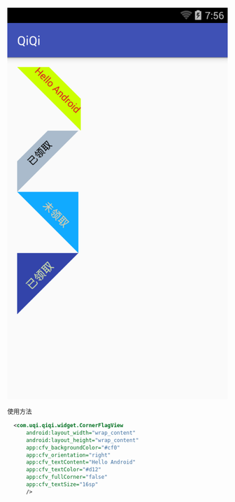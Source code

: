 ![范例](https://github.com/xchengx/QiQi/blob/master/screenshots/device-2016-07-30-204747.png)

使用方法
```xml
  <com.uqi.qiqi.widget.CornerFlagView
      android:layout_width="wrap_content"
      android:layout_height="wrap_content"
      app:cfv_backgroundColor="#cf0"
      app:cfv_orientation="right"
      app:cfv_textContent="Hello Android"
      app:cfv_textColor="#d12"
      app:cfv_fullCorner="false"
      app:cfv_textSize="16sp"
      />
```
